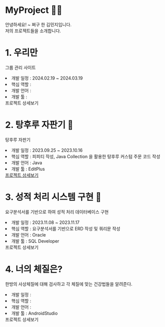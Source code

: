 # MyProject 🙋‍♀️ 
안녕하세요! ~ 쩌구 한 김민지입니다. <br>
저의 프로젝트들을 소개합니다.   
# 1. 우리만
그룹 관리 사이트
<li> 개발 일정 : 2024.02.19 ~ 2024.03.19</li>
<li> 핵심 역할 :  </li>
<li> 개발 언어 :  </li>
<li> 개발 툴 :  </li>
<a>프로젝트 상세보기</a>

# 2. 탕후루 자판기 🍡
탕후루 자판기
<li> 개발 일정 : 2023.09.25 ~ 2023.10.16</li>
<li> 핵심 역할 : 피피티 작성, Java Collection 을 활용한 탕후루 커스텀 주문 코드 작성 </li>
<li> 개발 언어 : Java </li>
<li> 개발 툴 : EditPlus </li>
<a href="https://github.com/mjkim05/Java_01_semi_project.git">프로젝트 상세보기</a>

# 3. 성적 처리 시스템 구현 💯
요구분석서를 기반으로 하여 성적 처리 데이터베이스 구현
<li> 개발 일정 : 2023.11.08 ~ 2023.11.17</li>
<li> 핵심 역할 : 요구분석서를 기반으로 ERD 작성 및 쿼리문 작성 </li>
<li> 개발 언어 : Oracle </li>
<li> 개발 툴 : SQL Developer </li>
<a>프로젝트 상세보기</a>

# 4. 너의 체질은?
한방의 사상체질에 대해 검사하고 각 체질에 맞는 건강법들을 알려준다.
<li>개발 일정 : </li>
<li> 핵심 역할 :  </li>
<li> 개발 언어 :  </li>
<li> 개발 툴 : AndroidStudio </li>
<a>프로젝트 상세보기</a>
